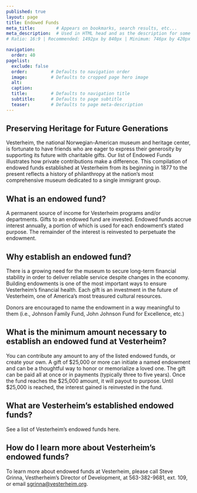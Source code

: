 ```yaml
---
published: true
layout: page
title: Endowed Funds
meta_title:        # Appears on bookmarks, search results, etc...
meta_description:  # Used in HTML head and as the description for some search engines
# Ratio: 16:9 | Recommended: 1492px by 840px | Minimum: 746px by 420px

navigation:
  order: 40
pagelist:
  exclude: false
  order:         # Defaults to navigation order  
  image:         # Defaults to cropped page hero image
  alt:
  caption:
  title:         # Defaults to navigation title
  subtitle:      # Defaults to page subtitle
  teaser:        # Defaults to page meta-description
---
```

Preserving Heritage for Future Generations
------------------------------------------
Vesterheim, the national Norwegian-American museum and heritage center, is fortunate to have friends who are eager to express their generosity by supporting its future with charitable gifts. Our list of Endowed Funds illustrates how private contributions make a difference. This compilation of endowed funds established at Vesterheim from its beginning in 1877 to the present reflects a history of philanthropy at the nation’s most comprehensive museum dedicated to a single immigrant group.

What is an endowed fund?
------------------------
A permanent source of income for Vesterheim programs and/or departments. Gifts to an endowed fund are invested. Endowed funds accrue interest annually, a portion of which is used for each endowment’s stated purpose. The remainder of the interest is reinvested to perpetuate the endowment.

Why establish an endowed fund?
------------------------------
There is a growing need for the museum to secure long-term financial stability in order to deliver reliable service despite changes in the economy. Building endowments is one of the most important ways to ensure Vesterheim’s financial health. Each gift is an investment in the future of Vesterheim, one of America’s most treasured cultural resources.

Donors are encouraged to name the endowment in a way meaningful to them (i.e., Johnson Family Fund, John Johnson Fund for Excellence, etc.)

What is the minimum amount necessary to establish an endowed fund at Vesterheim?
--------------------------------------------------------------------------------
You can contribute any amount to any of the listed endowed funds, or create your own. A gift of $25,000 or more can initiate a named endowment and can be a thoughtful way to honor or memorialize a loved one.  The gift can be paid all at once or in payments (typically three to five years). Once the fund reaches the $25,000 amount, it will payout to purpose. Until $25,000 is reached, the interest gained is reinvested in the fund.

What are Vesterheim’s established endowed funds?
------------------------------------------------
See a list of Vesterheim’s endowed funds here.

How do I learn more about Vesterheim’s endowed funds?
-----------------------------------------------------
To learn more about endowed funds at Vesterheim, please call Steve Grinna, Vestherheim’s Director of Development, at 563-382-9681, ext. 109, or email [sgrinna@vesterheim.org](mailto:sgrinna@vesterheim.org). 